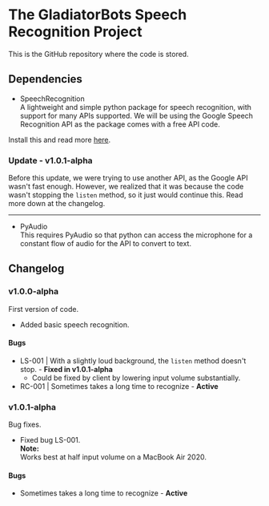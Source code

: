 # The GladiatorBots Speech Recognition Project

This is the GitHub repository where the code is stored.
## Dependencies
 - SpeechRecognition<br />
 A lightweight and simple python package for speech recognition, with support for many APIs supported.
 We will be using the Google Speech Recognition API as the package comes with a free API code.
 
 Install this and read more [here](https://pypi.org/project/SpeechRecognition/).
### Update - v1.0.1-alpha
Before this update, we were trying to use another API, as the Google API wasn't fast enough. However, we realized that it was because the code wasn't stopping the `listen` method, so it just would continue this. Read more down at the changelog.

---
  - PyAudio <br />
  This requires PyAudio so that python can access the microphone for a constant flow of audio for the API to convert to text.
 ## Changelog
 ### v1.0.0-alpha
  First version of code.
  - Added basic speech recognition.
  #### Bugs
  - LS-001 | With a slightly loud background, the `listen` method doesn't stop. - **Fixed in v1.0.1-alpha**
    - Could be fixed by client by lowering input volume substantially.
  - RC-001 | Sometimes takes a long time to recognize - **Active**
   
 ### v1.0.1-alpha
  Bug fixes.
  - Fixed bug LS-001.<br />
  **Note:**<br />
  Works best at half input volume on a MacBook Air 2020.
  #### Bugs

  - Sometimes takes a long time to recognize - **Active**
